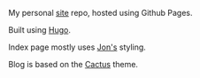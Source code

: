 My personal [site]((karnikram.info)) repo, hosted using Github Pages.

Built using [Hugo](http://gohugo.io).

Index page mostly uses [Jon's](https://jonbarron.info/) styling.

Blog is based on the [Cactus](https://github.com/digitalcraftsman/hugo-cactus-theme) theme.
